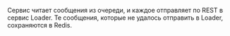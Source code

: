 Сервис читает сообщения из очереди, и каждое отправляет по REST в сервис Loader.
Те сообщения, которые не удалось отправить в Loader, сохраняются в Redis.